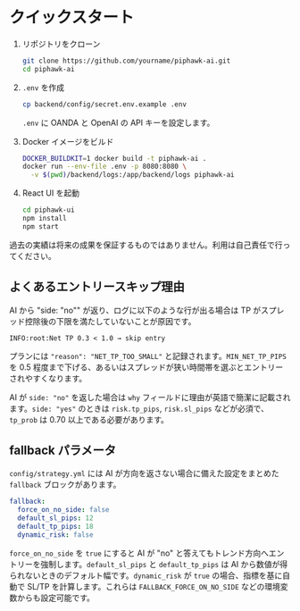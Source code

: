 # クイックスタート

1. リポジトリをクローン

   ```bash
   git clone https://github.com/yourname/piphawk-ai.git
   cd piphawk-ai
   ```

2. `.env` を作成

   ```bash
   cp backend/config/secret.env.example .env
   ```

   `.env` に OANDA と OpenAI の API キーを設定します。
3. Docker イメージをビルド

   ```bash
   DOCKER_BUILDKIT=1 docker build -t piphawk-ai .
   docker run --env-file .env -p 8080:8080 \
     -v $(pwd)/backend/logs:/app/backend/logs piphawk-ai
   ```

4. React UI を起動

   ```bash
   cd piphawk-ui
   npm install
   npm start
   ```

過去の実績は将来の成果を保証するものではありません。利用は自己責任で行ってください。

## よくあるエントリースキップ理由

AI から "side: \"no\"" が返り、ログに以下のような行が出る場合は TP がスプレッド控除後の下限を満たしていないことが原因です。

```text
INFO:root:Net TP 0.3 < 1.0 → skip entry
```

プランには `"reason": "NET_TP_TOO_SMALL"` と記録されます。`MIN_NET_TP_PIPS` を 0.5 程度まで下げる、あるいはスプレッドが狭い時間帯を選ぶとエントリーされやすくなります。

AI が `side: "no"` を返した場合は `why` フィールドに理由が英語で簡潔に記載されます。`side: "yes"` のときは `risk.tp_pips`, `risk.sl_pips` などが必須で、`tp_prob` は 0.70 以上である必要があります。

## fallback パラメータ

`config/strategy.yml` には AI が方向を返さない場合に備えた設定をまとめた `fallback` ブロックがあります。

```yaml
fallback:
  force_on_no_side: false
  default_sl_pips: 12
  default_tp_pips: 18
  dynamic_risk: false
```

`force_on_no_side` を `true` にすると AI が "no" と答えてもトレンド方向へエントリーを強制します。`default_sl_pips` と `default_tp_pips` は AI から数値が得られないときのデフォルト幅です。`dynamic_risk` が `true` の場合、指標を基に自動で SL/TP を計算します。これらは `FALLBACK_FORCE_ON_NO_SIDE` などの環境変数からも設定可能です。
